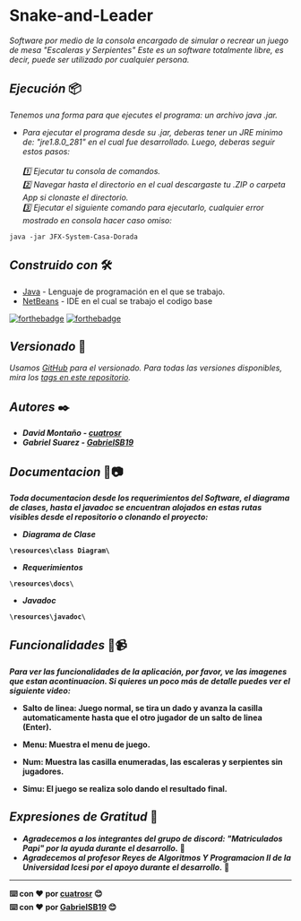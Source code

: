 # <b>Snake-and-Leader</b>
_Software por medio de la consola encargado de simular o recrear un juego de mesa "Escaleras y Serpientes"_
_Este es un software totalmente libre, es decir, puede ser utilizado por cualquier persona._

## <b>_Ejecución_</b> 📦

_Tenemos una forma para que ejecutes el programa: un archivo java .jar._

* _Para ejecutar el programa desde su .jar, deberas tener un JRE minimo de: "jre1.8.0_281" en el cual fue desarrollado. Luego, deberas seguir estos pasos: <br><br> 1️⃣ Ejecutar tu consola de comandos. <br> 2️⃣ Navegar hasta el directorio en el cual descargaste tu .ZIP o carpeta App si clonaste el directorio.<br> 3️⃣ Ejecutar el siguiente comando para ejecutarlo, cualquier error mostrado en consola hacer caso omiso:_<br>
```
java -jar JFX-System-Casa-Dorada
```
## <b>_Construido con_</b> 🛠️

* [Java](https://www.oracle.com/co/java/technologies/javase/javase-jdk8-downloads.html) - Lenguaje de programación en el que se trabajo.
* [NetBeans](https://netbeans.apache.org/) - IDE en el cual se trabajo el codigo base

[![forthebadge](https://forthebadge.com/images/badges/made-with-java.svg)](https://forthebadge.com) [![forthebadge](https://forthebadge.com/images/badges/built-with-love.svg)](https://forthebadge.com)
## <b>_Versionado_</b> 📌

_Usamos [GitHub](https://github.com/) para el versionado. Para todas las versiones disponibles, mira los [tags en este repositorio](https://github.com/GabrielSB19/JFX-System-Casa-Dorada)._

## <b>_Autores_ ✒️

* _David Montaño - [cuatrosr](https://github.com/cuatrosr)_
* _Gabriel Suarez - [GabrielSB19](https://github.com/GabrielSB19)_

## <b>_Documentacion_</b> 💬📷

_Toda documentacion desde los requerimientos del Software, el diagrama de clases, hasta el javadoc se encuentran alojados en estas rutas visibles desde el repositorio o clonando el proyecto:_<br>

* _Diagrama de Clase_
```
\resources\class Diagram\
```

* _Requerimientos_
```
\resources\docs\
```

* _Javadoc_
```
\resources\javadoc\
```

## <b>_Funcionalidades_</b> 📱📹

_Para ver las funcionalidades de la aplicación, por favor, ve las imagenes que estan acontinuacion. Si quieres un poco más de detalle puedes ver el siguiente video:_

* Salto de linea: Juego normal, se tira un dado y avanza la casilla automaticamente hasta que el otro jugador de un salto de linea (Enter).

* Menu: Muestra el menu de juego.

* Num: Muestra las casilla enumeradas, las escaleras y serpientes sin jugadores.

* Simu: El juego se realiza solo dando el resultado final.


## <b>_Expresiones de Gratitud_</b> 🎁

* _Agradecemos a los integrantes del grupo de discord: "Matriculados Papi" por la ayuda durante el desarrollo._ 📢
* _Agradecemos al profesor Reyes de Algoritmos Y Programacion II de la Universidad Icesi por el apoyo durante el desarrollo._ 📢

---
⌨️ con ❤️ por [cuatrosr](https://github.com/cuatrosr) 😊<br>
⌨️ con ❤️ por [GabrielSB19](https://github.com/GabrielSB19) 😊
